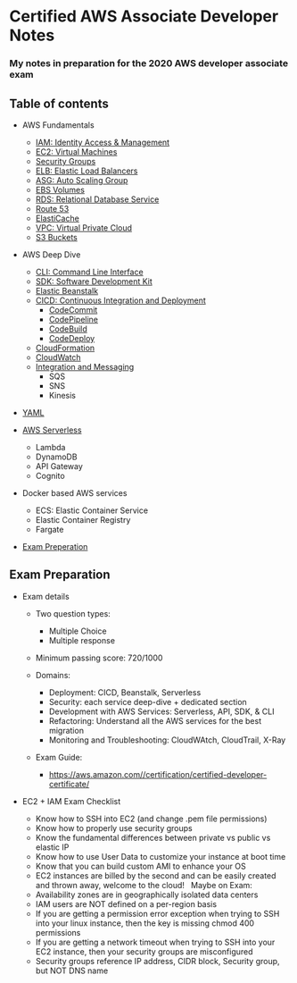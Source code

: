 # Certified AWS Associate Developer Notes

### My notes in preparation for the 2020 AWS developer associate exam 

## Table of contents

- AWS Fundamentals
    - [IAM: Identity Access & Management](aws-fundamentals/iam.md)
    - [EC2: Virtual Machines](aws-fundamentals/ec2.md)
    - [Security Groups](aws-fundamentals/security-groups.md)
    - [ELB: Elastic Load Balancers](aws-fundamentals/elb.md)
    - [ASG: Auto Scaling Group](aws-fundamentals/asg.md)
    - [EBS Volumes](aws-fundamentals/ebs.md)
    - [RDS: Relational Database Service](aws-fundamentals/rds.md)
    - [Route 53](aws-fundamentals/route53.md)
    - [ElastiCache](aws-fundamentals/elasticache.md)
    - [VPC: Virtual Private Cloud](aws-fundamentals/vpc.md)
    - [S3 Buckets](aws-fundamentals/s3.md)

- AWS Deep Dive
    - [CLI: Command Line Interface](aws-deep-dive/cli.md)
    - [SDK: Software Development Kit](aws-deep-dive/sdk.md)
    - [Elastic Beanstalk](aws-deep-dive/elastic-beanstalk.md)
    - [CICD: Continuous Integration and Deployment](aws-deep-dive/cicd/cicd.md)
        - [CodeCommit](aws-deep-dive/codecommit.md)
        - [CodePipeline](aws-deep-dive/codepipeline.md)
        - [CodeBuild](aws-deep-dive/codebuild.md)
        - [CodeDeploy](aws-deep-dive/codedeploy.md)
    - [CloudFormation](aws-deep-dive/cloudformation/cloudformation.md)
    - [CloudWatch](aws-deep-dive/monitoring-and-audit/cloudwatch.md)
    - [Integration and Messaging](aws-deep-dive/integration-and-messaging/integration-and-messaging.md)
        - SQS
        - SNS
        - Kinesis

- [YAML](aws-deep-dive/yaml.md)

- [AWS Serverless](aws-serverless/serverless.md)
  - Lambda
  - DynamoDB
  - API Gateway
  - Cognito

- Docker based AWS services
  - ECS: Elastic Container Service
  - Elastic Container Registry
  - Fargate

- [Exam Preperation](#exam-preparation)


## Exam Preparation

- Exam details
    - Two question types:
        - Multiple Choice
        - Multiple response
    - Minimum passing score: 720/1000
    - Domains:
        - Deployment: CICD, Beanstalk, Serverless
        - Security: each service deep-dive + dedicated section
        - Development with AWS Services: Serverless, API, SDK, & CLI
        - Refactoring: Understand all the AWS services for the best migration
        - Monitoring and Troubleshooting: CloudWAtch, CloudTrail, X-Ray

    - Exam Guide:
        - https://aws.amazon.com//certification/certified-developer-certificate/

- EC2 + IAM Exam Checklist
  * Know how to SSH into EC2 (and change .pem file permissions) 
  * Know how to properly use security groups 
  * Know the fundamental differences between private vs public vs elastic IP 
  * Know how to use User Data to customize your instance at boot time 
  * Know that you can build custom AMI to enhance your OS 
  * EC2 instances are billed by the second and can be easily created and thrown away, welcome to the cloud!  
  Maybe on Exam:
  * Availability zones are in geographically isolated data centers
  * IAM users are NOT defined on a per-region basis
  * If you are getting a permission error exception when trying to SSH into your linux instance, then the key is missing chmod 400 permissions
  * If you are getting a network timeout when trying to SSH into your EC2 instance, then your security groups are misconfigured
  * Security groups reference IP address, CIDR block, Security group, but NOT DNS name
